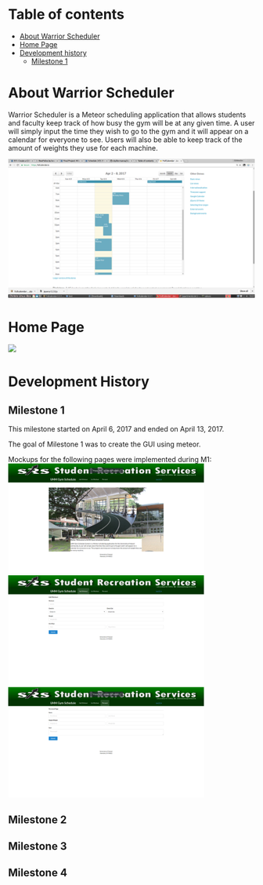 # Table of contents
* [About Warrior Scheduler](#about-warrior-scheduler)
* [Home Page](#home-page)
* [Development history](#development-history)
  * [Milestone 1](#milestone-1)

# About Warrior Scheduler

Warrior Scheduler is a Meteor scheduling application that allows students and faculty keep track of how busy the gym will be at any given time. A user will simply input the time they wish to go to the gym and it will appear on a calendar for everyone to see. Users will also be able to keep track of the amount of weights they use for each machine.

![](images/schedule_page_example.png)

# Home Page
![](images/home_page.png)

# Development History

## Milestone 1

This milestone started on April 6, 2017 and ended on April 13, 2017.

The goal of Milestone 1 was to create the GUI using meteor.

Mockups for the following pages were implemented during M1:
<img width="400px" src="images/updated_homepage.png"/>
<img width="400px" src="images/add-workout_screenshot.png"/>
<img width="400px" src="images/personal-page_screenshot.png"/>


## Milestone 2

## Milestone 3

## Milestone 4
